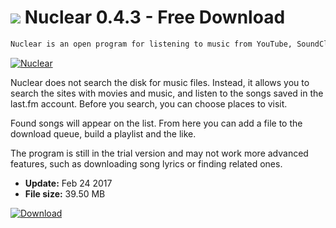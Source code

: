 # ![](https://cdn.softexe.net/static/icon/9/nuclear-11164.png) Nuclear 0.4.3 - Free Download

```sh
Nuclear is an open program for listening to music from YouTube, SoundCloud, Bandcamp, Vimeo, with the option of sending information to your account at last.fm. In the future, Spotify and Deezer services will also work.
```
[![Nuclear](https://gallery.dpcdn.pl/imgc/Tools/74235/g_-_420x350_1.5_-_x20170224124913_0.png)](https://softexe.net/win/multimedia/audio-video-players/nuclear:pppfd.html)

Nuclear does not search the disk for music files. Instead, it allows you to search the sites with movies and music, and listen to the songs saved in the last.fm account. Before you search, you can choose places to visit. 
 
 
 Found songs will appear on the list. From here you can add a file to the download queue, build a playlist and the like. 
 
 
 The program is still in the trial version and may not work more advanced features, such as downloading song lyrics or finding related ones.


- **Update:** Feb 24 2017
- **File size:** 39.50 MB

[![Download](https://cdn.softexe.net/static/img/download.png)](https://softexe.net/win/multimedia/audio-video-players/nuclear:pppfd.html)

